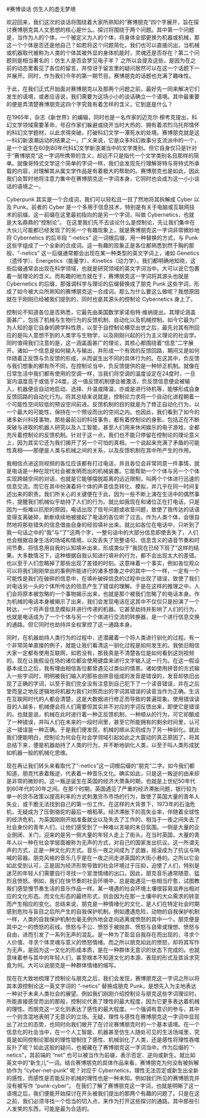 #赛博谈话 仿生人的虚无梦境

欢迎回来，我们这次的谈话将围绕着大家所熟知的“赛博朋克”四个字展开，旨在探讨赛博朋克其人文思想的核心是什么。探讨将围绕于两个问题。其中第一个问题是，当作为人的个体，一个被定义为人的个体，将身体全部更换为机器或机械，那这一个个体是否还是他自己？如若将这个问题简化，我们也可以直接问出，当机械或机器取代被称为人类的个体其被外显的身体机能时，灵魂还是否存在？第二个问题则是相当著名的：仿生人是否会梦见电子羊？ 之所以会提及这些，是因为在之前的动态里看见了各位的留言，并惊讶于留言里的疑问居然可以在这一个话题下一并展开。同时，作为我们今年的第一期节目，赛博朋克的话题也充满了趣味性。

于此，在我们正式开始面对赛博朋克以及那两个问题之前，最好先一同来解决它们发生的语境，或者应该说，我们需要为这场小小的谈话确立一个语境。其中最重要的便是弄清楚赛博朋克这四个字究竟有着怎样的含义，它到底是什么？

在1965年，杂志《新世界》的编辑，同时也是一名作家的迈克尔·穆考克提出，科幻文学领域需要革命，号召作家们躲避或绕开当时大热的、拥有着浓烈乌托邦情怀的科幻文学题材，以此求得突破，打破科幻文学一潭死水的处境。赛博朋克就是这一科幻新浪潮运动的结果之一。广义来说，它是众多科幻故事分支流派中的一个，是一个诞生在60到80年代科幻文学新浪潮当中的文学类别。但它自身仅只是针对于“赛博朋克”这一字词所携带的含义，却远不只是指代一个文学类别名目那样的简单。就像哥特式文学这个简单的字词一样，我们会发现先行理解哥特与哥特式所承载的内容，对理解其从属文学作品是有着极大的帮助的。赛博朋克也是如此，因此我们会暂时地将注意力集中在赛博朋克这一字词本身，它同时也会成为这一小小谈话的语境之一。

Cyberpunk 其实是一个合成词，我们可以轻松且一目了然地将其拆解成 Cyber 以及 Punk。前者的 Cyber 是一个多用于信息技术，特别是有关于电脑或互联网技术的前缀。这一前缀在这里最初指向的是另一个字词，叫做 Cybernetics，也就是大名鼎鼎的“控制论”。 在这里我们先不去谈论什么是控制论，先让我们集中在大伙儿可能都已经发现了的另一个有趣现象上，就是赛博朋克这一字词非常微妙地将 Cybernetics 的后半段 “-netics” 这一词根后缀，用一种替换的方式，与 Punk 这些字组成了一个全新的合成词。这一有趣的现象正是各位都熟悉到然于胸的那般，“-netics” 这一后缀通常都会出现在某一种类型的英文字词上，诸如 Genetics（遗传学）、Energetics（能量学）、Kinetics（动力学）。我们都明确地知晓，这些后缀通常会出现在科学领域，也就是研究领域的英文字词当中。大可以说它包裹着一层理论的含义。而有趣的地方就在于，赛博朋克这一字词将其源头也就是 Cybernetics 的后缀，那强调科学与理论的后缀替换成了朋克 Punk 这些字词，形成了如今被大众所熟知的赛博朋克这一合成词。那么为什么要这么做呢？我想原因就在于刚刚已经被我们提到的，同时也是其源头的控制论 Cybernetics 身上了。

控制论不知道各位是否熟悉，它最先由美国数学家诺伯特·维纳提出。其理论涵盖面甚广，包括了机械与生物行为的反馈机制、自动化以及机械控制。如今它最为广为人知的是它自身的跨学科性质，以至于自控制论横空出世之后，最先对其有所回应的是叫人意想不到的人类学与生物学，以及刚刚兴起的行为主义理论的社会学。同时值得我们注意的是，这一涵盖面甚广的理论，其核心都围绕着“信息”二字展开。诸如一个信息是如何输入与输出，并形成一个有效的反馈回路，期间又是如何伴随着正反馈与负反馈的形成，从而诞生出不同的具体行为的。在这其中，负反馈与我们想象的都有所不同，在控制论当中，负反馈提供的是一种矫正机制。就像在日常生活中我们都有使用的空调一样，当我们将空调的温度设定在24度时，一旦室内温度高于或低于24度，这一值反馈机制便会被激活，负反馈信息便会被输入，机器便会自动地启动、选择、升温或降温，亦或是进行待机等，能够形成自身反馈回路的自动化行为。将其总结来说就是，控制论力求将一个自动化进程朝着一个可能性空间较低的预设空间前进。反馈机制的目的就是为了修正自动化行为，以一个最大的可能性，保持在一个预设而出的空间之内。也因此，我们看到了如今的诸多新兴科技事物，那些最前沿的科技事务，都有着控制论的身影。包括正在不断突破与进取的机器人研究以及人工智能，甚至人们用来休闲娱乐的电子游戏，全都充斥着控制论的反馈机制。针对于这一点，我们也不能只停留在控制论的理论意义上，因为其实它还为我们揭开了另一个可怕的真相，一个说起来充满了矛盾的可能性真相——那便是人类与机械之间的关系，以及反馈机制在其中所产生的作用。

我相信点进这则视频的各位应该都有打过电话，并且各位会非常同意一件事情，就是电话是一种在现代社会被发明而出的机械装置。它能帮助一个个体与另一个个体实现跨越空间的对话，也就是它能够摆脱距离的远近限制，叫两个个体进行迅速的信息交流。而它在其中扮演着将个体的声音信息转化、模拟，并几乎在同一时间复述出来的职责。我们所关心的关键便在于此，因为一些不断上演在生活中的偶然事件，提醒我们机械似乎劫持了人们的行为。就比如我现在和诸位正在打电话，只是因为一些难以抗拒的原因，电话出现了信号问题或收音问题，致使了我传达的话语变得支离破碎，断断续续地被接起了电话的各位听了过去。作为人类个体，会很自然地将那些错失的信息借由自身的经验填补出来。就比如各位在电话中，只听到了我一句话之中的“我”与“了”这两个字，一整句话中的大部分信息即使丢失了，人们也会根据自身生活的场域和情境，以及丢失了完整语句、信息含义的语音节奏和时间节奏，将信息用自我的认知填补出来，形成类似于“我现在已经下班了”这样的结果。大多数情况下，这种根据自我认知进行填补的行为，都不会出现太大的差错。也以至于人们忽略掉了那些出现了差错的时刻。这意味着一个事实，例如各位观众可以将我们刚刚举出的事例所能进行的诸多想象之中的其中一个一样，一定有一个可能性是我们在破碎的信息中，在填补破碎信息的过程中出现了错误，致使了我们对电话另一头的个体所传达的信息产生了错误的理解。于是在这样的推理之中，人们会将原本被忽略的一个事物揭示出来，也就是那个被我们忽略了的电话本身。作为机械的电话本身被揭示了出来，我们会发现电话在这其中不仅仅只是扮演了一个转达，一个将声音信息模拟并进行传递的机器。它甚至劫持并影响了人们的行为，也就是电话成为了一个个体与另一个个体进行交流的转换器，是一个进行信息交换的通路。但它同时也劫持并全权掌控了这一通路本身。

同时，在机器劫持人类行为的过程中，还潜藏着一个将人类进行驯化的过程。有一个非常简单直接的例子，就能让我们看清这一驯化过程是如何发生的。我依旧相信大家一定都有使用互联网，如若没有，那我真是不清楚各位是如何看到这则视频的。现在让我假设在场的诸位都会使用键盘来进行文字输入这一行为。在这一假设基本成立之后，我有理由相信各位都曾遇见过类似的情景。诸如使用拼音的方式输入一些字词时，明明被我们输入的那些由拼音组成的发音是错误的，发音却依旧出现了正确的字词，以至于我们完全没有注意到自己犯下了一个读音错误，并在之后堂而皇之地反逻辑地将机器为我们对照而出的字词其错误的读音当作为正确。生活在互联网时代的人都会清楚，这是大数据进行修正而导致的普遍现象。使用错误读音的人越多，机械便会将人们需要但其实并不对应的字词反馈出来，即使它是错误的。也就是说，机械在此时进行着一种正反馈机制，一种顺从的行为，可它却酿成了一种错误，并叫人们在未来的一段时间里，甚至它所能拥有的剩余时间里，认可这一错误是一种正确。于是我们便发现，机械的顺从实则成为了另一种驯化。就此我们便能明白，控制论为何会在社会学领域引起如此之大震动的真正原因了。将其总结下来，便是机器劫持了人类的行为，并不断地驯化人类，以至于叫人类形成犹如机器一般的机械化思维。

现在再让我们转头来看取代了“-netics”这一词根后缀的“朋克”二字。如今我们都知道，朋克代表着叛逆，代表着一种音乐文化。确实如此，只是这一叛逆的由来却是非常的微妙的。这一叛逆诞生在英国的经济大萧条时期，也就是上世纪50年代到80年代的30年之间。在那个时期，英国遇见了严重的经济滞胀问题，银行较为单一的货币政策以提高利率的方式刺激货币市场的行为，致使了英国大量的青年人失业，或干脆无法找到自己的第一份工作。在这样的大背景下，1973年的石油危机，无疑成为了压倒骆驼的最后一根稻草。经济滞胀下的高失业率，伴随着全球性的经济危机，为英国刚刚开始准备就业以及失去了工作的、相当于一夜之间失去了社会身份的青年人们，让他们感受到了一种难以言喻的末日氛围。一侧是大量的企业倒闭、关门，迎来的是另一侧大量的年轻人走上了街头。在当时英国，大量的青年人以一种在社会学层面被称为无声的方式，对自己的国家发出抗议。这一所谓无声的方式，正是一种文化的方式。音乐一夜之间成为了武器，摇滚成为了抗议与呐喊的容器。朋克风格的音乐几乎是在一夜之间走进英国的大街小巷的。之所以它会如此受到认可，正是因为经济形势导致的社会环境过于压抑，迫使了人们，特别是迷茫的年轻人们需要自行寻找一个宣泄情绪的出口。因此，朋克音乐通常随意、猛烈且愤怒。例如，我们在快节奏的社会环境中，总是能遇见一些相当疗愈，试图教我们感受慢节奏生活的音乐作品一样。某一境遇的社会环境土壤很容易滋养出相对应的文化形态。而文化形态的最终形式，则会因为在那一土壤中的大众需求的转变而产生相应的变化。总结来说，朋克是一种情绪化的文化，是人们在特定社会时期感到危险与盲目之后所产生的自我保护机制。例如遭遇危险，动物的自我保护机制一样，人类的自我保护机制也毫无例外地会走向逃离或愤怒的其中一个。朋克便是其中之一的愤怒的前线。愤怒与不公、愤怒于被抛弃、愤怒与自卑或理想、愤怒与自由，进而引发了一系列无声的混乱。是一种为了彰显自我存在而出现的，寻求个人价值、寻求个体灵魂与意义的愤怒情绪。而之所以朋克如此的愤怒，却将其写作为无声，是因为这一文化的形成本质，是在一种群体无意识的状态下完成的。也就意味着参与其中的年轻人们，甚至根本不知道文化的本源、表现的形式及其诉求究竟为何。大可以说朋克是一种群体情绪的缩写。

现在在大致地梳理了控制论与朋克之后，我们会发现，赛博朋克这一字词之所以将其本源控制论这一英文字词的 “-netics” 替换成朋克 Punk，是想先入为主地表达一种对于未来人类社会的展望。例如我们刚刚介绍控制论与朋克这些字词理论时，所能直接感受而出的那般，控制论代表了理性的最大程度，因为它更多表达着机械的理性。而朋克这一文化则表达了感性的最大程度。一个强调有意识的参与，其中一个则含混地表明了无意识的立场。无疑，理性与感性在赛博朋克这一字词中显现出了对立的态势，也同时向我们敞开了在讨论赛博朋克时的一个基本语境。在一个信息化的社会当中，在一个人工智能、机器甚至仿生人随处可见的生活场域里，究竟是如同控制论那般的理性钳制住了感性、机械驯化了人类，还是感性将理性吞噬反扑了呢？如此这般的疑问，也被藏在了赛博朋克这一字词当中。作为后缀的 “-netics”，其前端的 “net” 也可以被当作为前缀，表示否定、逆向或新生。就比如英文中的“新生儿”一词。结合赛博朋克的具体作品来看，赛博朋克为何没有被拆解协作为 “cyber-net-punk” 呢？对应于 Cybernetics，理性无法否定或新生出全新的感性，而感性是否能反扑机械的理性也是一种未知。例如我们所见的赛博朋克并没有被写作 “punk-cyber”。 在我们了解了赛博朋克这一字词，也就是明晰了这一语境之后，我们便能开始探讨在开头被我们提出的那两个有趣的问题了。只是在这之前，我们必须寻找一个恰当的切入点，来作为打开这些探讨的通路。其中那些引人发笑的东西，可能是最为合适的。